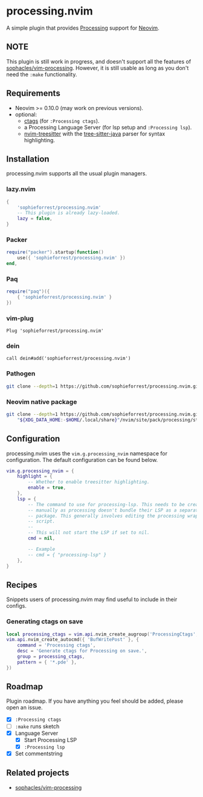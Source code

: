 # processing.nvim

A simple plugin that provides [Processing](https://processing.org/) support for [Neovim](https://neovim.io/).

## NOTE

This plugin is still work in progress, and doesn't support all the features of
[sophacles/vim-processing](https://github.com/sophacles/vim-processing). However,
it is still usable as long as you don't need the `:make` functionality.

## Requirements

- Neovim >= 0.10.0 (may work on previous versions).
- optional:
  - [ctags](https://github.com/universal-ctags/ctags) (for `:Processing ctags`).
  - a Processing Language Server (for lsp setup and `:Processing lsp`).
  - [nvim-treesitter](https://github.com/nvim-treesitter/nvim-treesitter) with
    the [tree-sitter-java](https://github.com/tree-sitter/tree-sitter-java)
    parser for syntax highlighting.

## Installation

processing.nvim supports all the usual plugin managers.

### lazy.nvim

```lua
{
    'sophieforrest/processing.nvim'
    -- This plugin is already lazy-loaded.
    lazy = false,
}
```

### Packer

```lua
require("packer").startup(function()
    use({ 'sophieforrest/processing.nvim' })
end,
```

### Paq

```lua
require("paq")({
    { 'sophieforrest/processing.nvim' }
})
```

### vim-plug

```vim
Plug 'sophieforrest/processing.nvim'
```

### dein

```vim
call dein#add('sophieforrest/processing.nvim')
```

### Pathogen

```sh
git clone --depth=1 https://github.com/sophieforrest/processing.nvim.git ~/.vim/bundle
```

### Neovim native package

```sh
git clone --depth=1 https://github.com/sophieforrest/processing.nvim.git \
    "${XDG_DATA_HOME:-$HOME/.local/share}"/nvim/site/pack/processing/start/processing.nvim
```

## Configuration

processing.nvim uses the `vim.g.processing_nvim` namespace for configuration.
The default configuration can be found below.

```lua
vim.g.processing_nvim = {
    highlight = {
        -- Whether to enable treesitter highlighting.
        enable = true,
    },
    lsp = {
        -- The command to use for processing-lsp. This needs to be created
        -- manually as processing doesn't bundle their LSP as a separate
        -- package. This generally involves editing the processing wrapper
        -- script.
        --
        -- This will not start the LSP if set to nil.
        cmd = nil,

        -- Example
        -- cmd = { "processing-lsp" }
    },
}
```

## Recipes

Snippets users of processing.nvim may find useful to include in their configs.

### Generating ctags on save

```lua
local processing_ctags = vim.api.nvim_create_augroup('ProcessingCtags', {})
vim.api.nvim_create_autocmd({ 'BufWritePost' }, {
    command = 'Processing ctags',
    desc = 'Generate ctags for Processing on save.',
    group = processing_ctags,
    pattern = { '*.pde' },
})
```

## Roadmap

Plugin roadmap. If you have anything you feel should be added, please open an issue.

- [x] `:Processing ctags`
- [ ] `:make` runs sketch
- [x] Language Server
  - [x] Start Processing LSP
  - [x] `:Processing lsp`
- [x] Set commentstring

## Related projects

- [sophacles/vim-processing](https://github.com/sophacles/vim-processing)
